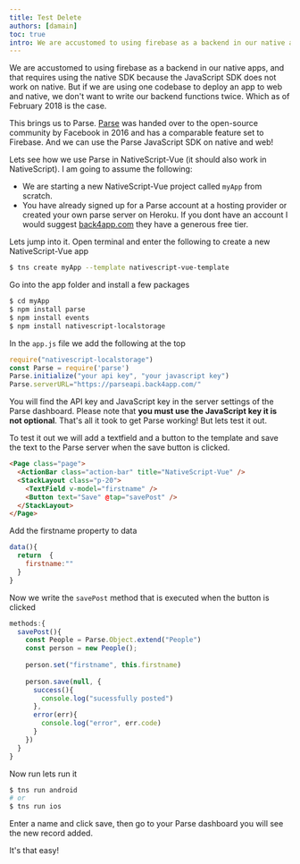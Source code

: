 ```yaml
---
title: Test Delete
authors: [damain]
toc: true
intro: We are accustomed to using firebase as a backend in our native apps, and that requires using the native SDK because the JavaScript SDK does not work on native. But if we are using one codebase to deploy an app to web and native, we don't want to write our backend functions twice.
---
```


We are accustomed to using firebase as a backend in our native apps, and that requires using the native SDK because the JavaScript SDK does not work on native. But if we are using one codebase to deploy an app to web and native, we don't want to write our backend functions twice. Which as of February 2018 is the case. 

This brings us to Parse. [Parse](http://parseplatform.org/) was handed over to the open-source community by Facebook in 2016 and has a comparable feature set to Firebase. And we can use the Parse JavaScript SDK on native and web! 

Lets see how we use Parse in NativeScript-Vue (it should also work in NativeScript). I am going to assume the following:
* We are starting a new NativeScript-Vue project called `myApp` from scratch. 
* You have already signed up for a Parse account at a hosting provider or created your own parse server on Heroku. If you dont have an account I would suggest [back4app.com](https://www.back4app.com) they have a generous free tier.

Lets jump into it.
Open terminal and enter the following to create a new NativeScript-Vue app
```sh
$ tns create myApp --template nativescript-vue-template
```

Go into the app folder and install a few packages
```sh
$ cd myApp
$ npm install parse
$ npm install events
$ npm install nativescript-localstorage
```

In the `app.js` file we add the following at the top  
```js
require("nativescript-localstorage")
const Parse = require('parse')
Parse.initialize("your api key", "your javascript key")
Parse.serverURL="https://parseapi.back4app.com/"
```
You will find the API key and JavaScript key in the server settings of the Parse dashboard.
Please note that **you must use the JavaScript key it is not optional**.
That's all it took to get Parse working! But lets test it out.

To test it out we will add a textfield and a button to the template and save the text to the Parse server when the save button is clicked.
```html
<Page class="page">
  <ActionBar class="action-bar" title="NativeScript-Vue" />
  <StackLayout class="p-20">
    <TextField v-model="firstname" />
    <Button text="Save" @tap="savePost" />
  </StackLayout>
</Page>
```

Add the firstname property to data 
```js
data(){
  return  {
    firstname:""
  }
}
```

Now we write the `savePost` method that is executed when the button is clicked
```js
methods:{
  savePost(){
    const People = Parse.Object.extend("People")
    const person = new People();
    
    person.set("firstname", this.firstname)
    
    person.save(null, {
      success(){
        console.log("sucessfully posted")
      },
      error(err){
        console.log("error", err.code)
      }
    })
  }
}
```

Now run lets run it
```sh
$ tns run android
# or 
$ tns run ios
```

Enter a name and click save, then go to your Parse dashboard you will see the new record added.

It's that easy!

